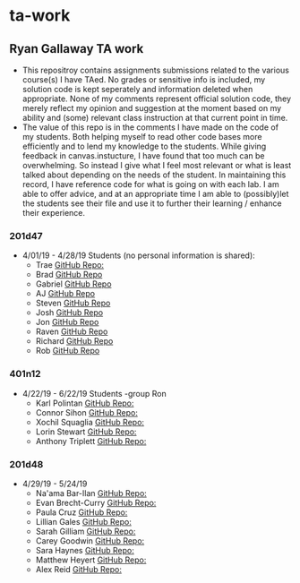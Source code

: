 # ta-work

## Ryan Gallaway TA work
* This repositroy contains assignments submissions related to the various course(s) I have TAed.  No grades or sensitive info is included, my solution code is kept seperately and information deleted when appropriate.  None of my comments represent official solution code, they merely reflect my opinion and suggestion at the moment based on my ability and (some) relevant class instruction at that current point in time.
* The value of this repo is in the comments I have made on the code of my students. Both helping myself to read other code bases more efficiently and to lend my knowledge to the students. While giving feedback in canvas.instucture, I have found that too much can be overwhelming.  So instead I give what I feel most relevant or what is least talked about depending on the needs of the student.  In maintaining this record, I have reference code for what is going on with each lab.  I am able to offer advice, and at an appropriate time I am able to (possibly)let the students see their file and use it to further their learning / enhance their experience.

### 201d47
* 4/01/19 - 4/28/19 Students (no personal information is shared):
  * Trae [GitHub Repo:](https://github.com/TraeBenn22)
  * Brad [GitHub Repo](https://github.com/BGElliot206)
  * Gabriel [GitHub Repo](https://github.com/DizzyGee0013)
  * AJ [GitHub Repo](https://github.com/AlvianJoseph)
  * Steven [GitHub Repo](https://github.com/WittyK)
  * Josh [GitHub Repo](https://github.com/lilbonito)
  * Jon [GitHub Repo](https://github.com/RevYolution)
  * Raven [GitHub Repo](https://github.com/ravewillow6383)
  * Richard [GitHub Repo](https://github.com/Richard0923)
  * Rob [GitHub Repo](https://github.com/RTanner90)


### 401n12 
* 4/22/19 - 6/22/19 Students -group Ron 
  * Karl Polintan [GitHub Repo:](https://github.com/polink)
  * Connor Sihon [GitHub Repo:](https://github.com/consihon)
  * Xochil Squaglia [GitHub Repo:](https://github.com/xochil73)
  * Lorin Stewart [GitHub Repo:](https://github.com/L-Stewart)
  * Anthony Triplett [GitHub Repo:](https://github.com/Tonytrip3)


### 201d48
* 4/29/19 - 5/24/19
  * Na'ama Bar-Ilan [GitHub Repo:](https://github.com/NaamaBarIlan)
  * Evan Brecht-Curry [GitHub Repo:](https://github.com/EvanBC)
  * Paula Cruz [GitHub Repo:](https://github.com/polangs)
  * Lillian Gales [GitHub Repo:](https://github.com/lillielise)
  * Sarah Gilliam [GitHub Repo:](https://github.com/sarahduv)
  * Carey Goodwin [GitHub Repo:](https://github.com/CareyEG)
  * Sara Haynes [GitHub Repo:](https://github.com/SaraJHaynes)
  * Matthew Heyert [GitHub Repo:](https://github.com/heyerthb)
  * Alex Reid [GitHub Repo:](https://github.com/surfwalker)

